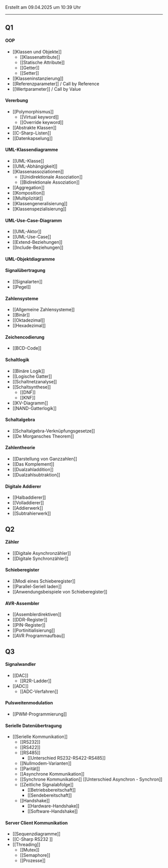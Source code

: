 Erstellt am 09.04.2025 um 10:39 Uhr

---

## Q1

#### OOP
- [[Klassen und Objekte]]
	- [[Klassenattribute]]
	- [[Statische Attribute]]
	- [[Getter]]
	- [[Setter]]
- [[Klasseninstanzierung]]
- [[Referenzparameter]] / Call by Reference
- [[Wertparameter]] / Call by Value

#### Vererbung
- [[Polymorphismus]]
	- [[Virtual keyword]]
	- [[Override keyword]]
- [[Abstrakte Klassen]]
- [[C-Sharp-Listen]]
- [[Datenkapselung]]

#### UML-Klassendiagramme
- [[UML-Klasse]]
- [[UML-Abhängigkeit]]
- [[Klassenassoziationen]]
	- [[Unidirektionale Assoziation]]
	- [[Bidirektionale Assoziation]]
- [[Aggregation]]
- [[Komposition]]
- [[Multiplizität]]
- [[Klassengeneralisierung]]
- [[Klassenspezialisierung]]

#### UML-Use-Case-Diagramm
- [[UML-Aktor]]
- [[UML-Use-Case]]
- [[Extend-Beziehungen]]
- [[Include-Beziehungen]]

#### UML-Objektdiagramme

#### Signalübertragung
- [[Signalarten]]
- [[Pegel]]

#### Zahlensysteme
- [[Allgemeine Zahlensysteme]]
- [[Binär]]
- [[Oktadezimal]]
- [[Hexadezimal]]

#### Zeichencodierung
- [[BCD-Code]]

#### Schaltlogik
- [[Binäre Logik]]
- [[Logische Gatter]]
- [[Schaltnetzanalyse]]
- [[Schaltsynthese]]
	- [[DNF]]
	- [[KNF]]
- [[KV-Diagramm]]
- [[NAND-Gatterlogik]]

#### Schaltalgebra
- [[Schaltalgebra-Verknüpfungsgesetze]]
- [[De Morgansches Theorem]]

#### Zahlentheorie
- [[Darstellung von Ganzzahlen]]
- [[Das Komplement]]
- [[Dualzahladdition]]
- [[Dualzahlsubtraktion]]

#### Digitale Addierer
- [[Halbaddierer]]
- [[Volladdierer]]
- [[Addierwerk]]
- [[Subtrahierwerk]]

## Q2

#### Zähler
- [[Digitale Asynchronzähler]]
- [[Digitale Synchronzähler]]

#### Schieberegister
- [[Modi eines Schieberegister]]
- [[Parallel-Seriell laden]]
- [[Anwendungsbeispiele von Schieberegister]]

#### AVR-Assembler
- [[Assemblerdirektiven]]
- [[DDR-Register]]
- [[PIN-Register]]
- [[Portinitialisierung]]
- [[AVR Programmaufbau]]

## Q3
#### Signalwandler
- [[DAC]]
	- [[R2R-Ladder]]
- [[ADC]]
	- [[ADC-Verfahren]]

#### Pulsweitenmodulation 
- [[PWM-Programmierung]]

#### Serielle Datenübertragung
- [[Serielle Kommunikation]]
	- [[RS232]]
	 - [[RS422]]
	 - [[RS485]]
		 - [[Unterschied RS232-RS422-RS485]]
	 - [[Nullmodem-Varianten]]
	- [[Parität]]
	- [[Asynchrone Kommunikation]]
	- [[Synchrone Kommunikation]]
	[[Unterschied Asynchron - Synchron]]
	- [[Zeitliche Signalabfolge]]
		- [[Betriebsbereitschaft]]
		- [[Sendebereitschaft]]
	- [[Handshake]]
		- [[Hardware-Handshake]]
		 - [[Software-Handshake]]

#### Server Client Kommunikation
- [[Sequenzdiagramme]]
- [[C-Sharp RS232 ]]
- [[Threading]]
	- [[Mutex]]
	- [[Semaphore]]
	- [[Prozesse]]

